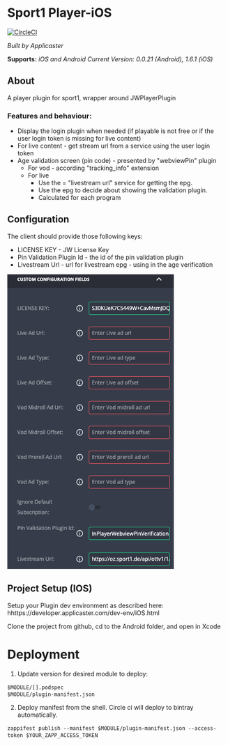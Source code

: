 # Sport1 Player-iOS
[![CircleCI](https://circleci.com/gh/applicaster/Sport1Player-iOS.svg?style=svg)](https://circleci.com/gh/applicaster/Sport1Player-iOS)

*Built by Applicaster*

**Supports:** *iOS and Android*
*Current Version: 0.0.21 (Android), 1.6.1 (iOS)*

## About

A player plugin for sport1, wrapper around JWPlayerPlugin

### Features and behaviour:

- Display the login plugin when needed (if playable is not free or if the user login token is missing for live content)
- For live content - get stream url from a service using the user login token
- Age validation screen (pin code) - presented by "webviewPin" plugin
  - For vod  - according "tracking_info" extension
  - For live
    - Use the = "livestream url" service for getting the epg.
    - Use the epg to decide about showing the validation plugin.
    - Calculated for each program


## Configuration

The client should provide those following keys:
- LICENSE KEY - JW License Key
- Pin Validation Plugin Id - the id of the pin validation plugin
- Livestream Url - url for livestream epg - using in the age verification

![Configurations](readme_images/configuraion.png)

## Project Setup (IOS)

Setup your Plugin dev environment as described here: hhttps://developer.applicaster.com/dev-env/iOS.html

Clone the project from github, cd to the Android folder, and open in Xcode


# Deployment

1. Update version for desired module to deploy:
```
$MODULE/[].podspec
$MODULE/plugin-manifest.json
```
2. Deploy manifest from the shell. Circle ci will deploy to bintray automatically.
```
zappifest publish --manifest $MODULE/plugin-manifest.json --access-token $YOUR_ZAPP_ACCESS_TOKEN
